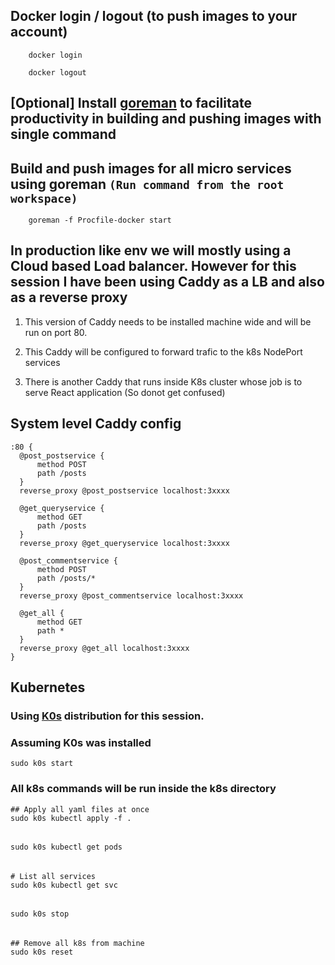 ## Docker login / logout (to push images to your account)

        docker login

        docker logout

## [Optional] Install [goreman](https://github.com/mattn/goreman) to facilitate productivity in building and pushing images with single command

## Build and push images for all micro services using goreman `(Run command from the root workspace)`

        goreman -f Procfile-docker start

## In production like env we will mostly using a Cloud based Load balancer. However for this session I have been using Caddy as a LB and also as a reverse proxy

1. This version of Caddy needs to be installed machine wide and will be run on port 80.

2. This Caddy will be configured to forward trafic to the k8s NodePort services

3. There is another Caddy that runs inside K8s cluster whose job is to serve React application (So donot get confused)

## System level Caddy config

```Caddyfile
:80 {
  @post_postservice {
      method POST
      path /posts
  }
  reverse_proxy @post_postservice localhost:3xxxx
  
  @get_queryservice {
      method GET
      path /posts
  }
  reverse_proxy @get_queryservice localhost:3xxxx
  
  @post_commentservice {
      method POST
      path /posts/*
  }
  reverse_proxy @post_commentservice localhost:3xxxx
  
  @get_all {
      method GET
      path *
  }
  reverse_proxy @get_all localhost:3xxxx
}
```

## Kubernetes

### Using [K0s](https://docs.k0sproject.io/) distribution for this session.
### Assuming K0s was installed

    sudo k0s start

### All k8s commands will be run inside the k8s directory

    ## Apply all yaml files at once
    sudo k0s kubectl apply -f .

######
    sudo k0s kubectl get pods
######
    # List all services
    sudo k0s kubectl get svc
######
    sudo k0s stop
######
    ## Remove all k8s from machine
    sudo k0s reset
